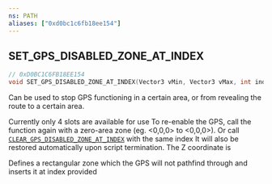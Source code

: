 ```yaml
---
ns: PATH
aliases: ["0xd0bc1c6fb18ee154"]
---
```

## SET_GPS_DISABLED_ZONE_AT_INDEX

```c
// 0xD0BC1C6FB18EE154
void SET_GPS_DISABLED_ZONE_AT_INDEX(Vector3 vMin, Vector3 vMax, int index);
```

Can be used to stop GPS functioning in a certain area, or from revealing the route to a certain area.

Currently only 4 slots are available for use To re-enable the GPS, call the function again with a zero-area zone (eg. <0,0,0> to <0,0,0>). Or call [`CLEAR_GPS_DISABLED_ZONE_AT_INDEX`](#_0x2801D0012266DF07) with the same index It will also be restored automatically upon script termination. The Z coordinate is

Defines a rectangular zone which the GPS will not pathfind through and inserts it at index provided

